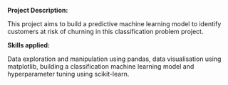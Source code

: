 **Project Description:**

This project aims to build a predictive machine learning model to identify customers at risk of churning in this classification problem project.

**Skills applied:**

Data exploration and manipulation using pandas, data visualisation using matplotlib, building a classification machine learning model and hyperparameter tuning using scikit-learn.
